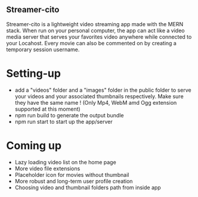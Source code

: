 ## Streamer-cito

Streamer-cito is a lightweight video streaming app made with the MERN stack.
When run on your personal computer, the app can act like a video media server 
that serves your favorites video anywhere while connected to your Locahost.
Every movie can also be commented on by creating a temporary session username.

# Setting-up

* add a "videos" folder and a "images" folder in the public folder to serve
your videos and your associated thumbnails respectively. Make sure they have the same name ! (Only Mp4, WebM amd Ogg extension supported at this moment)
* npm run build to generate the output bundle
* npm run start to start up the app/server

# Coming up

* Lazy loading video list on the home page
* More video file extensions
* Placeholder icon for movies without thumbnail
* More robust and long-term  user profile creation
* Choosing video and thumbnail folders path from inside app
